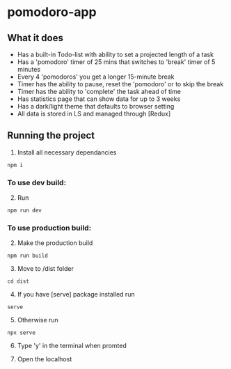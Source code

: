 # pomodoro-app

## What it does

- Has a built-in Todo-list with ability to set a projected length of a task
- Has a 'pomodoro' timer of 25 mins that switches to 'break' timer of 5 minutes
- Every 4 'pomodoros' you get a longer 15-minute break
- Timer has the ability to pause, reset the 'pomodoro' or to skip the break
- Timer has the ability to 'complete' the task ahead of time
- Has statistics page that can show data for up to 3 weeks
- Has a dark/light theme that defaults to browser setting
- All data is stored in LS and managed through [Redux]

## Running the project

1. Install all necessary dependancies

```
npm i
```

### To use dev build:

2. Run

```
npm run dev
```

### To use production build:

2. Make the production build

```
npm run build
```

3. Move to /dist folder

```
cd dist
```

4. If you have [serve] package installed run

```
serve
```

5. Otherwise run

```
npx serve
```

6. Type 'y' in the terminal when promted

7. Open the localhost
